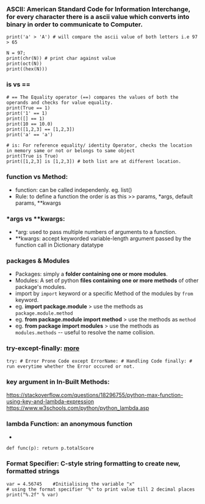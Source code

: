 ### ASCII: American Standard Code for Information Interchange, for every character there is a ascii value which converts into binary in order to communicate to Computer.
```
print('a' > 'A') # will compare the ascii value of both letters i.e 97 > 65

N = 97; 
print(chr(N)) # print char against value
print(oct(N))
print((hex(N)))
```

### is vs ==
```
# == The Equality operator (==) compares the values of both the operands and checks for value equality.
print(True == 1)
print('1' == 1)
print([] == 1)
print(10 == 10.0)
print([1,2,3] == [1,2,3])
print('a' == 'a')

# is: For reference equality/ identity Operator, checks the location in memory same or not or belongs to same object
print(True is True)
print([1,2,3] is [1,2,3]) # both list are at different location.
```


### function vs Method:
- function: can be called independenly. eg. list()
- Rule: to define a function the order is as this >> params, *args, default params, **kwargs


### *args vs **kwargs:
- *arg: used to pass multiple numbers of arguments to a function.
- **kwargs: accept keyworded variable-length argument passed by the function call in Dictionary datatype


### packages & Modules
- Packages: simply a **folder containing one or more modules**.
- Modules: A set of python **files containing one or more methods** of other package's modules.
- import by `import` keyword or a specific Method of the modules by `from` keyword.
- eg. **import package.module** > use the methods as `package.module.method`
- eg. **from package.module import method** > use the methods as `method`
- eg. **from package import modules** > use the methods as `modules.methods` -- useful to resolve the name collision.


### try-except-finally: [more](https://docs.python.org/3/library/exceptions.html)
` try:
    # Error Prone Code
  except ErrorName:
    # Handling Code
  finally:
    # run everytime whether the Error occured or not.
`

### key argument in In-Built Methods:
https://stackoverflow.com/questions/18296755/python-max-function-using-key-and-lambda-expression
https://www.w3schools.com/python/python_lambda.asp

### lambda Function: an anonymous function
- 
`def func(p):
   return p.totalScore   
`

### Format Specifier: C-style string formatting to create new, formatted strings
```
var = 4.56745    #Initialising the variable "x"
# using the format specifier "%" to print value till 2 decimal places
print("%.2f" % var)
```
